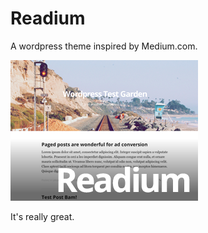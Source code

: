 # Readium

A wordpress theme inspired by Medium.com.

![shitty screenshot](screenshot.png)

It's really great.
